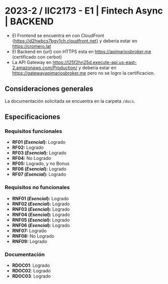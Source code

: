 # 2023-2 / IIC2173 - E1 | Fintech Async | BACKEND

- El Frontend se encuentra en con CloudFront {https://d2hwbcs7bgv1ch.cloudfront.net} y deberia estar en https://cromero.lat
- El Backend en {url} con HTTPS esta en https://apimariosbroker.me (certificado con cerbot)
- La API Gateway en https://l25f2hn25d.execute-api.us-east-2.amazonaws.com/Production/ y deberia estar en https://gatewayapimariosbroker.me pero no se logro la certificacion.


## Consideraciones generales
La documentación solicitada se encuentra en la carpeta `/docs`. 

## Especificaciones
### Requisitos funcionales
- **RF01 (*Esencial*):** Logrado
- **RF02:** Logrado
- **RF03 (*Esencial*):** Logrado
- **RF04:** No Logrado
- **RF05:** Logrado, y no Bonus
- **RF06 (*Esencial*):** Logrado
- **RF07 (*Esencial*):** Logrado

### Requisitos no funcionales
- **RNF01 (*Esencial*):** Logrado
- **RNF02 (*Esencial*):** Logrado
- **RNF03 (*Esencial*):** Logrado
- **RNF04 (*Esencial*):** Logrado
- **RNF05 (*Esencial*):** Logrado
- **RNF06 (*Esencial*):** Logrado
- **RNF07:** Logrado
- **RNF08:** No Logrado
- **RNF09:** Logrado

### Documentación
- **RDOC01**: Logrado 
- **RDOC02**: Logrado 
- **RDOC03**: Logrado